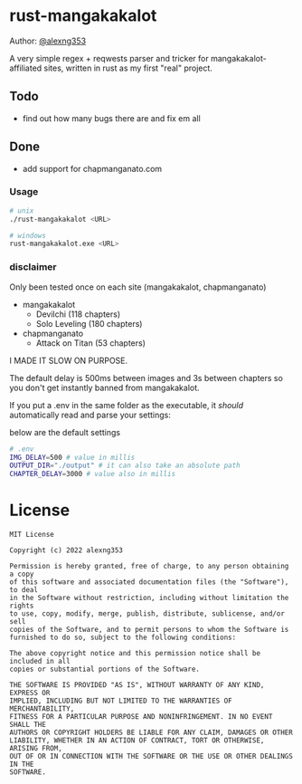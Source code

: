 # rust-mangakakalot

Author: [@alexng353](https://github.com/alexng353)

A very simple regex + reqwests parser and tricker for mangakakalot-affiliated sites, written in rust as my first "real" project.

## Todo

- find out how many bugs there are and fix em all

## Done

- add support for chapmanganato.com

### Usage

```bash
# unix
./rust-mangakakalot <URL>

# windows
rust-mangakakalot.exe <URL>
```

### disclaimer

Only been tested once on each site (mangakakalot, chapmanganato)

- mangakakalot
  - Devilchi (118 chapters)
  - Solo Leveling (180 chapters)
- chapmanganato
  - Attack on Titan (53 chapters)

I MADE IT SLOW ON PURPOSE.

The default delay is 500ms between images and 3s between chapters so you don't get instantly banned from mangakakalot.

If you put a .env in the same folder as the executable, it *should* automatically read and parse your settings:

below are the default settings
```bash
# .env
IMG_DELAY=500 # value in millis
OUTPUT_DIR="./output" # it can also take an absolute path
CHAPTER_DELAY=3000 # value also in millis
```

# License

```
MIT License

Copyright (c) 2022 alexng353

Permission is hereby granted, free of charge, to any person obtaining a copy
of this software and associated documentation files (the "Software"), to deal
in the Software without restriction, including without limitation the rights
to use, copy, modify, merge, publish, distribute, sublicense, and/or sell
copies of the Software, and to permit persons to whom the Software is
furnished to do so, subject to the following conditions:

The above copyright notice and this permission notice shall be included in all
copies or substantial portions of the Software.

THE SOFTWARE IS PROVIDED "AS IS", WITHOUT WARRANTY OF ANY KIND, EXPRESS OR
IMPLIED, INCLUDING BUT NOT LIMITED TO THE WARRANTIES OF MERCHANTABILITY,
FITNESS FOR A PARTICULAR PURPOSE AND NONINFRINGEMENT. IN NO EVENT SHALL THE
AUTHORS OR COPYRIGHT HOLDERS BE LIABLE FOR ANY CLAIM, DAMAGES OR OTHER
LIABILITY, WHETHER IN AN ACTION OF CONTRACT, TORT OR OTHERWISE, ARISING FROM,
OUT OF OR IN CONNECTION WITH THE SOFTWARE OR THE USE OR OTHER DEALINGS IN THE
SOFTWARE.
```